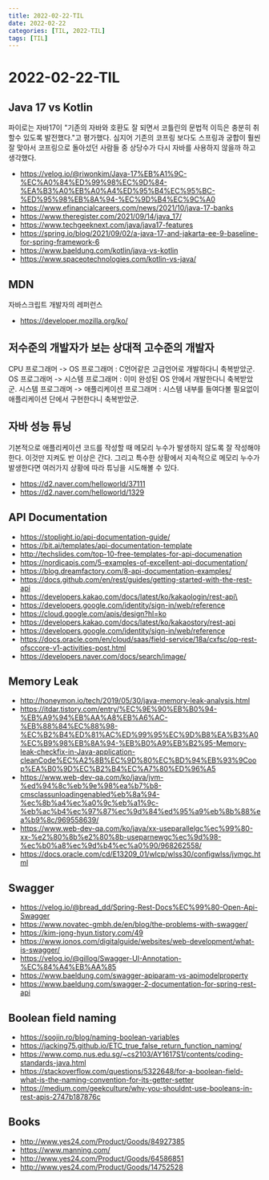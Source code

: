 ```yaml
---
title: 2022-02-22-TIL
date: 2022-02-22
categories: [TIL, 2022-TIL]
tags: [TIL]
---
```


# 2022-02-22-TIL

## Java 17 vs Kotlin

파이로는 자바17이 "기존의 자바와 호환도 잘 되면서 코틀린의 문법적 이득은 충분히 취할수 있도록 발전했다."고 평가했다. 심지어 기존의 코프링 보다도 스프링과 궁합이 훨씬 잘 맞아서 코프링으로 돌아섰던 사람들 중 상당수가 다시 자바를 사용하지 않을까 하고 생각했다.  

- https://velog.io/@riwonkim/Java-17%EB%A1%9C-%EC%A0%84%ED%99%98%EC%9D%84-%EA%B3%A0%EB%A0%A4%ED%95%B4%EC%95%BC-%ED%95%98%EB%8A%94-%EC%9D%B4%EC%9C%A0
- https://www.efinancialcareers.com/news/2021/10/java-17-banks
- https://www.theregister.com/2021/09/14/java_17/
- https://www.techgeeknext.com/java/java17-features
- https://spring.io/blog/2021/09/02/a-java-17-and-jakarta-ee-9-baseline-for-spring-framework-6
- https://www.baeldung.com/kotlin/java-vs-kotlin
- https://www.spaceotechnologies.com/kotlin-vs-java/

## MDN

자바스크립트 개발자의 레퍼런스

- https://developer.mozilla.org/ko/

## 저수준의 개발자가 보는 상대적 고수준의 개발자

CPU 프로그래머 -> OS 프로그래머 : C언어같은 고급언어로 개발하다니 축복받았군.
OS 프로그래머 -> 시스템 프로그래머 : 이미 완성된 OS 안에서 개발한다니 축복받았군.
시스템 프로그래머 -> 애플리케이션 프로그래머 : 시스템 내부를 들여다볼 필요없이 애플리케이션 단에서 구현한다니 축복받았군.

## 자바 성능 튜닝

기본적으로 애플리케이션 코드를 작성할 때 메모리 누수가 발생하지 않도록 잘 작성해야한다. 이것만 지켜도 반 이상은 간다. 그리고 특수한 상황에서 지속적으로 메모리 누수가 발생한다면 여러가지 상황에 따라 튜닝을 시도해볼 수 있다.

- https://d2.naver.com/helloworld/37111
- https://d2.naver.com/helloworld/1329

## API Documentation

- https://stoplight.io/api-documentation-guide/
- https://bit.ai/templates/api-documentation-template
- http://techslides.com/top-10-free-templates-for-api-documenation
- https://nordicapis.com/5-examples-of-excellent-api-documentation/
- https://blog.dreamfactory.com/8-api-documentation-examples/
- https://docs.github.com/en/rest/guides/getting-started-with-the-rest-api
- https://developers.kakao.com/docs/latest/ko/kakaologin/rest-api\
- https://developers.google.com/identity/sign-in/web/reference
- https://cloud.google.com/apis/design?hl=ko
- https://developers.kakao.com/docs/latest/ko/kakaostory/rest-api
- https://developers.google.com/identity/sign-in/web/reference
- https://docs.oracle.com/en/cloud/saas/field-service/18a/cxfsc/op-rest-ofsccore-v1-activities-post.html
- https://developers.naver.com/docs/search/image/

## Memory Leak

- http://honeymon.io/tech/2019/05/30/java-memory-leak-analysis.html
- https://itdar.tistory.com/entry/%EC%9E%90%EB%B0%94-%EB%A9%94%EB%AA%A8%EB%A6%AC-%EB%88%84%EC%88%98-%EC%B2%B4%ED%81%AC%ED%99%95%EC%9D%B8%EA%B3%A0%EC%B9%98%EB%8A%94-%EB%B0%A9%EB%B2%95-Memory-leak-checkfix-in-Java-application-cleanCode%EC%A2%8B%EC%9D%80%EC%BD%94%EB%93%9Coop%EA%B0%9D%EC%B2%B4%EC%A7%80%ED%96%A5
- https://www.web-dev-qa.com/ko/java/jvm-%ed%94%8c%eb%9e%98%ea%b7%b8-cmsclassunloadingenabled%eb%8a%94-%ec%8b%a4%ec%a0%9c%eb%a1%9c-%eb%ac%b4%ec%97%87%ec%9d%84%ed%95%a9%eb%8b%88%ea%b9%8c/969558639/
- https://www.web-dev-qa.com/ko/java/xx-useparallelgc%ec%99%80-xx-%e2%80%8b%e2%80%8b-useparnewgc%ec%9d%98-%ec%b0%a8%ec%9d%b4%ec%a0%90/968262558/
- https://docs.oracle.com/cd/E13209_01/wlcp/wlss30/configwlss/jvmgc.html

## Swagger

- https://velog.io/@bread_dd/Spring-Rest-Docs%EC%99%80-Open-Api-Swagger
- https://www.novatec-gmbh.de/en/blog/the-problems-with-swagger/
- https://kim-jong-hyun.tistory.com/49
- https://www.ionos.com/digitalguide/websites/web-development/what-is-swagger/
- https://velog.io/@gillog/Swagger-UI-Annotation-%EC%84%A4%EB%AA%85
- https://www.baeldung.com/swagger-apiparam-vs-apimodelproperty
- https://www.baeldung.com/swagger-2-documentation-for-spring-rest-api

## Boolean field naming

- https://soojin.ro/blog/naming-boolean-variables
- https://jacking75.github.io/ETC_true_false_return_function_naming/
- https://www.comp.nus.edu.sg/~cs2103/AY1617S1/contents/coding-standards-java.html
- https://stackoverflow.com/questions/5322648/for-a-boolean-field-what-is-the-naming-convention-for-its-getter-setter
- https://medium.com/geekculture/why-you-shouldnt-use-booleans-in-rest-apis-2747b187876c

## Books

- http://www.yes24.com/Product/Goods/84927385
- https://www.manning.com/
- http://www.yes24.com/Product/Goods/64586851
- http://www.yes24.com/Product/Goods/14752528
